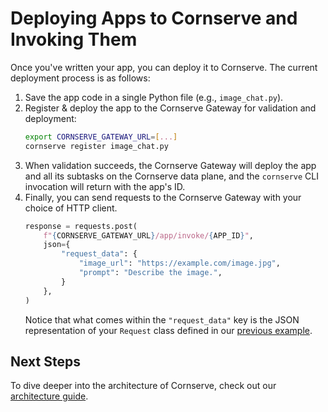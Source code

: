 # Deploying Apps to Cornserve and Invoking Them

Once you've written your app, you can deploy it to Cornserve.
The current deployment process is as follows:

1. Save the app code in a single Python file (e.g., `image_chat.py`).
2. Register & deploy the app to the Cornserve Gateway for validation and deployment:
    ```bash
    export CORNSERVE_GATEWAY_URL=[...]
    cornserve register image_chat.py
    ```
3. When validation succeeds, the Cornserve Gateway will deploy the app and all its subtasks on the Cornserve data plane, and the `cornserve` CLI invocation will return with the app's ID.
4. Finally, you can send requests to the Cornserve Gateway with your choice of HTTP client.
    ```python
    response = requests.post(
        f"{CORNSERVE_GATEWAY_URL}/app/invoke/{APP_ID}",
        json={
            "request_data": {
                "image_url": "https://example.com/image.jpg",
                "prompt": "Describe the image.",
            }
        },
    )
    ```
    Notice that what comes within the `"request_data"` key is the JSON representation of your `Request` class defined in our [previous example](building_apps.md#app).

## Next Steps

To dive deeper into the architecture of Cornserve, check out our [architecture guide](../architecture/index.md).

